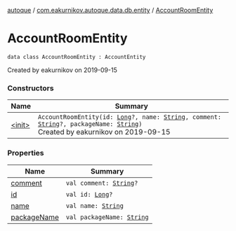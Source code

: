[autoque](../../index.md) / [com.eakurnikov.autoque.data.db.entity](../index.md) / [AccountRoomEntity](./index.md)

# AccountRoomEntity

`data class AccountRoomEntity : AccountEntity`

Created by eakurnikov on 2019-09-15

### Constructors

| Name | Summary |
|---|---|
| [&lt;init&gt;](-init-.md) | `AccountRoomEntity(id: `[`Long`](https://kotlinlang.org/api/latest/jvm/stdlib/kotlin/-long/index.html)`?, name: `[`String`](https://kotlinlang.org/api/latest/jvm/stdlib/kotlin/-string/index.html)`, comment: `[`String`](https://kotlinlang.org/api/latest/jvm/stdlib/kotlin/-string/index.html)`?, packageName: `[`String`](https://kotlinlang.org/api/latest/jvm/stdlib/kotlin/-string/index.html)`)`<br>Created by eakurnikov on 2019-09-15 |

### Properties

| Name | Summary |
|---|---|
| [comment](comment.md) | `val comment: `[`String`](https://kotlinlang.org/api/latest/jvm/stdlib/kotlin/-string/index.html)`?` |
| [id](id.md) | `val id: `[`Long`](https://kotlinlang.org/api/latest/jvm/stdlib/kotlin/-long/index.html)`?` |
| [name](name.md) | `val name: `[`String`](https://kotlinlang.org/api/latest/jvm/stdlib/kotlin/-string/index.html) |
| [packageName](package-name.md) | `val packageName: `[`String`](https://kotlinlang.org/api/latest/jvm/stdlib/kotlin/-string/index.html) |
